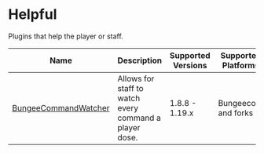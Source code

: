 # Helpful

Plugins that help the player or staff.

| Name | Description | Supported Versions | Supported Platforms |
| ---- | ----------- | ------------------ | ------------------- |
| [BungeeCommandWatcher](https://www.spigotmc.org/resources/51735/) | Allows for staff to watch every command a player dose. | 1.8.8 - 1.19.x | Bungeecord and forks |
